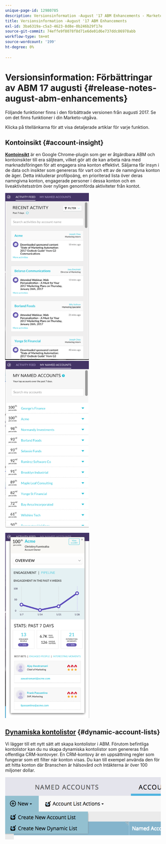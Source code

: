 ```yaml
---
unique-page-id: 12980785
description: Versionsinformation -August '17 ABM Enhancements - Marketo Docs - Produktdokumentation
title: Versionsinformation -August '17 ABM Enhancements
exl-id: 3ba6319a-c5a3-4623-8d8e-0b246b29f17e
source-git-commit: 74effe9f8078f8d71e6de01d6e737ddc86978abb
workflow-type: tm+mt
source-wordcount: '199'
ht-degree: 0%

---
```


# Versionsinformation: Förbättringar av ABM 17 augusti {#release-notes-august-abm-enhancements}

Följande funktioner finns i den förbättrade versionen från augusti 2017. Se om det finns funktioner i din Marketo-utgåva.

Klicka på titellänkarna för att visa detaljerade artiklar för varje funktion.

## Kontoinsikt {#account-insight}

**[Kontoinsikt](/help/marketo/product-docs/target-account-management/setup-tam/account-insight-plug-in-overview.md)** är en Google Chrome-plugin som ger er åtgärdbara ABM och kontoinsikter till era säljteam, vilket gör att de kan arbeta nära med marknadsföringen för att engagera sina konton effektivt. Säljarna får insyn i de data och insikter som genereras för vart och ett av de namngivna konton de äger. Detta inkluderar profilpoäng, en prioriterad lista över deras namngivna konton, engagerade personer i dessa konton och en liveaktivitetsström över nyligen genomförda aktiviteter från kontot.

![](assets/image001.png) ![](assets/image002.png)

![](assets/image003.png)

## [Dynamiska kontolistor](/help/marketo/product-docs/target-account-management/target/account-lists.md) {#dynamic-account-lists}

Vi lägger till ett nytt sätt att skapa kontolistor i ABM. Förutom befintliga kontolistor kan du nu skapa dynamiska kontolistor som genereras från offentliga CRM-kontovyer. En CRM-kontovy är en uppsättning regler som fungerar som ett filter när konton visas. Du kan till exempel använda den för att hitta konton där Branschen är hälsovård _och_ Intäkterna är över 100 miljoner dollar.

![](assets/dynamic-account-list-menu-5b14-5d-copy.png)

